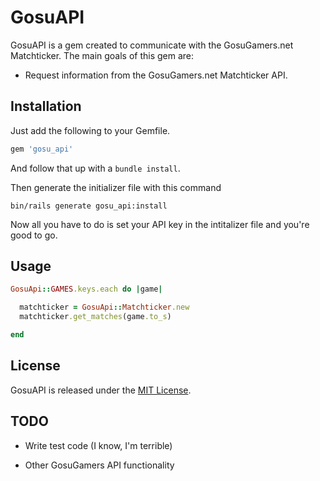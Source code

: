 # GosuAPI

GosuAPI is a gem created to communicate with the GosuGamers.net Matchticker.
The main goals of this gem are:

- Request information from the GosuGamers.net Matchticker API.

## Installation

Just add the following to your Gemfile.

```ruby
gem 'gosu_api'
```

And follow that up with a ``bundle install``.

Then generate the initializer file with this command

``bin/rails generate gosu_api:install``

Now all you have to do is set your API key in the intitalizer file and you're good to go.

## Usage

```ruby
GosuApi::GAMES.keys.each do |game|

  matchticker = GosuApi::Matchticker.new
  matchticker.get_matches(game.to_s)

end
```

## License

GosuAPI is released under the [MIT License](http://www.opensource.org/licenses/MIT).

## TODO

- Write test code (I know, I'm terrible)


- Other GosuGamers API functionality
